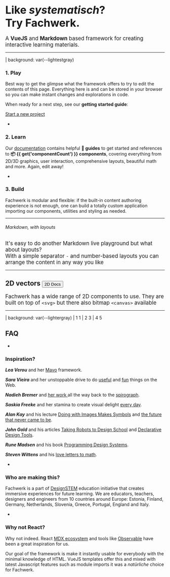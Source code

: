 # <big>Like <var>system&shy;atisch</var>?<br>Try Fach&shy;werk.</big>

<big>A **VueJS** and **Markdown** based framework for creating interactive learning materials.</big>

---

| background: var(--lightestgray)

### 1. Play

Best way to get the glimpse what the framework offers to try to edit the contents of this page. Everything here is <f-edit-icon /> and can be stored in your browser so you can make instant changes and explorations in code.

When ready for a next step, see our **getting started guide**:

<a class="primary" href="./docs/#/start-a-new-project">Start a new project</a>

-

### 2. Learn

Our [documentation](./docs) contains helpful **🔮 guides** to get started and references to **📦 {{ get('componentCount') }} components**, covering everything from 2D/3D graphics, user interaction, comprehensive layouts, beautiful math and more. Again, edit away!

-

### 3. Build

Fachwerk is modular and flexible: if the built-in content authoring experience is not enough, one can build a totally custom application importing our components, utilities and styling as needed.

---

###### Markdown, with layouts

<big>It's easy to do another Markdown live playground but what about layouts?<br>With a simple separator `-` and number-based layouts you can arrange the content in any way you like</big>

<f-content-example2 src="../docs/examples/content.md" />

---

## 2D vectors <button>2D Docs</button>

<big>Fachwerk has a wide range of 2D components to use. They are built on top of `<svg>` but there also bitmap `<canvas>` available</big>

<f-content-example2 src="../docs/examples/2d.md" />

---

| background: var(--lightergray)
| 1 1
| 2 3
| 4 5

## FAQ

-

### Inspiration?

***Lea Verou*** and her [Mavo](https://www.smashingmagazine.com/2017/05/introducing-mavo/) framework.

***Sara Vieira*** and her unstoppable drive to do [useful](https://fiddly.netlify.com/) and [fun](https://makefrontendshitagain.party/) things on the Web.

***Nadieh Bremer*** and [her work ](https://www.visualcinnamon.com/) all the way back to the [spirograph](https://www.visualcinnamon.com/2016/01/animating-dashed-line-d3).

***Saskia Freeke*** and her stamina to create visual delight [every day](https://twitter.com/sasj_nl).

***Alan Kay*** and his lecture [Doing with Images Makes Symbols](https://www.youtube.com/watch?v=p2LZLYcu_JY) and [the future that never came to be](https://www.youtube.com/watch?v=8pTEmbeENF4).

***John Gold*** and his articles [Taking Robots to Design School](https://jon.gold/2016/05/robot-design-school) and [Declarative Design Tools](https://jon.gold/2016/06/declarative-design-tools/).

***Rune Madsen*** and his book [Programming Design Systems](https://programmingdesignsystems.com/).

***Steven Wittens*** and his [love letters to math](http://acko.net).

-

### Who are making this?

Fachwerk is a part of [DesignSTEM](https://designstem.github.io/homepage) education initiative that creates immersive experiences for future learning. We are educators, teachers, designers and engineers from 10 countries around Europe: Estonia, Finland, Germany, Netherlands, Slovenia, Greece, Portugal, England and Italy.

-

### Why not React?

Why not indeed. React [MDX ecosystem](https://github.com/mdx-js) and tools like [Observable](observablehq.com) have been a great inspiration for us.

Our goal of the framework is make it instantly usable for everybody with the minimal knowledge of HTML. VueJS templates offer this and mixed with latest Javascript features such as module imports it was a *natürliche* choice for Fachwerk.
